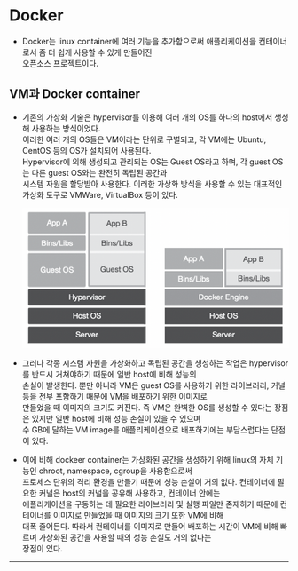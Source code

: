 # Docker

- Docker는 linux container에 여러 기능을 추가함으로써 애플리케이션을 컨테이너로서 좀 더 쉽게 사용할 수 있게 만들어진  
  오픈소스 프로젝트이다.

## VM과 Docker container

- 기존의 가상화 기술은 hypervisor를 이용해 여러 개의 OS를 하나의 host에서 생성해 사용하는 방식이었다.  
  이러한 여러 개의 OS들은 VM이라는 단위로 구별되고, 각 VM에는 Ubuntu, CentOS 등의 OS가 설치되어 사용된다.  
  Hypervisor에 의해 생성되고 관리되는 OS는 Guest OS라고 하며, 각 guest OS는 다른 guest OS와는 완전히 독립된 공간과  
  시스템 자원을 할당받아 사용한다. 이러한 가상화 방식을 사용할 수 있는 대표적인 가상화 도구로 VMWare, VirtualBox 등이 있다.

  ![picture 117](/images/DK_1_1.png)

- 그러나 각종 시스템 자원을 가상화하고 독립된 공간을 생성하는 작업은 hypervisor를 반드시 거쳐야하기 때문에 일반 host에 비해 성능의  
  손실이 발생한다. 뿐만 아니라 VM은 guest OS를 사용하기 위한 라이브러리, 커널 등을 전부 포함하기 때문에 VM을 배포하기 위한 이미지로  
  만들었을 때 이미지의 크기도 커진다. 즉 VM은 완벽한 OS를 생성할 수 있다는 장점은 있지만 일반 host에 비해 성능 손실이 있을 수 있으며  
  수 GB에 달하는 VM image를 애플리케이션으로 배포하기에는 부담스럽다는 단점이 있다.

- 이에 비해 dockeer container는 가상화된 공간을 생성하기 위해 linux의 자체 기능인 chroot, namespace, cgroup을 사용함으로써  
  프로세스 단위의 격리 환경을 만들기 때문에 성능 손실이 거의 없다. 컨테이너에 필요한 커널은 host의 커널을 공유해 사용하고, 컨테이너 안에는  
  애플리케이션을 구동하는 데 필요한 라이브러리 및 실행 파일만 존재하기 때문에 컨테이너를 이미지로 만들었을 때 이미지의 크기 또한 VM에 비해  
  대폭 줄어든다. 따라서 컨테이너를 이미지로 만들어 배포하는 시간이 VM에 비해 빠르며 가상화된 공간을 사용할 때의 성능 손실도 거의 없다는  
  장점이 있다.

---
